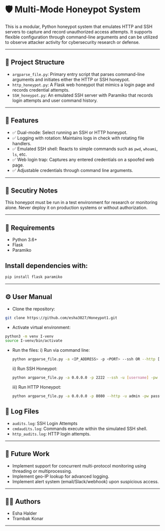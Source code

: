 # 🛡️ Multi-Mode Honeypot System

This is a modular, Python honeypot system that emulates HTTP and SSH servers to capture and record unauthorized access attempts. It supports flexible configuration through command-line arguments and can be utilized to observe attacker activity for cybersecurity research or defense.

---

## 📁 Project Structure

- `argparse_file.py`: Primary entry script that parses command-line arguments and initiates either the HTTP or SSH honeypot.
- `http_honeypot.py`: A Flask web honeypot that mimics a login page and records credential attempts.
- `SSH_honeypot.py`: An emulated SSH server with Paramiko that records login attempts and user command history.

---

## 🚀 Features

- ✅ Dual-mode: Select running an SSH or HTTP honeypot.
- ✅ Logging with rotation: Maintains logs in check with rotating file handlers.
- ✅ Emulated SSH shell: Reacts to simple commands such as `pwd`, `whoami`, `ls`, etc.
- ✅ Web login trap: Captures any entered credentials on a spoofed web page.
- ✅ Adjustable credentials through command line arguments.

---

## 🔐 Secutiry Notes
This honeypot must be run in a test environment for research or monitoring alone. Never deploy it on production systems or without authorization.

---

## 🧪 Requirements

- Python 3.6+
- Flask
- Paramiko

## Install dependencies with:

```bash
pip install flask paramiko
```

---

## ⚙️ User Manual
- Clone the repository:
```bash
git clone https://github.com/esha3027/Honeypot1.git
```
- Activate virtual environment:
```bash
python3 -m venv I-venv
source I-venv/bin/activate
```
- Run the files:
  i) Run via command line:
  ```bash
  python argparse_file.py -a <IP_ADDRESS> -p <PORT> --ssh OR --http [-u USERNAME] [-pw PASSWORD]
  ```
  ii) Run SSH Honeypot:
  ```bash
  python argparse_file.py -a 0.0.0.0 -p 2222 --ssh -u [username] -pw [password]
  ```
  iii) Run HTTP Honeypot:
  ```bash
  python argparse_file.py -a 0.0.0.0 -p 8080 --http -u admin -pw password
  ```

## 📓 Log Files
- `audits.log`: SSH Login Attempts
- `cmdaudits.log`: Commands execute within the simulated SSH shell.
- `http_audits.log`: HTTP login attempts.

---

## 🧰 Future Work
- Implement support for concurrent multi-protocol monitoring using threading or multiprocessing.
- Implement geo-IP lookup for advanced logging.
- Implement alert system (email/Slack/webhook) upon suspicious access.

---

## 🧑‍💻 Authors
- Esha Halder
- Trambak Konar

---
